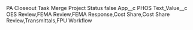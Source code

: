 <?xml version="1.0" encoding="UTF-8"?>
<CustomMetadata xmlns="http://soap.sforce.com/2006/04/metadata" xmlns:xsi="http://www.w3.org/2001/XMLSchema-instance" xmlns:xsd="http://www.w3.org/2001/XMLSchema">
    <label>PA Closeout Task Merge Project Status</label>
    <protected>false</protected>
    <values>
        <field>App__c</field>
        <value xsi:type="xsd:string">PHOS</value>
    </values>
    <values>
        <field>Text_Value__c</field>
        <value xsi:type="xsd:string">OES Review,FEMA Review,FEMA Response,Cost Share,Cost Share Review,Transmittals,FPU Workflow</value>
    </values>
</CustomMetadata>
